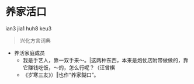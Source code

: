# 养家活口
ian3 jia1 huh8 keu3
> 兴化方言词典
- 养活家庭成员
  - 我是手艺人，靠一双手来～。|这两种东西，本来是炮仗店附带做做的，靠它赚钱吃饭，～的，怎么行呢？（汪曾棋
  - 《岁寒三友》）‖也作“养家餬口”。
